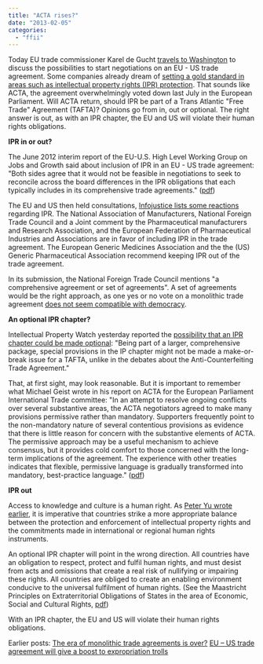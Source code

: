 ```yaml
---
title: "ACTA rises?"
date: "2013-02-05"
categories: 
  - "ffii"
---
```


Today EU trade commissioner Karel de Gucht [travels to Washington](http://www.europolitics.info/external-policies/de-gucht-aims-to-wrap-up-transatlantic-trade-talks-before-summit-art347575-46.html) to discuss the possibilities to start negotiations on an EU - US trade agreement. Some companies already dream of [setting a gold standard in areas such as intellectual property rights (IPR) protection](http://seenthis.net/messages/106809). That sounds like ACTA, the agreement overwhelmingly voted down last July in the European Parliament. Will ACTA return, should IPR be part of a Trans Atlantic "Free Trade" Agreement (TAFTA)? Opinions go from in, out or optional. The right answer is out, as with an IPR chapter, the EU and US will violate their human rights obligations.

**IPR in or out?**

The June 2012 interim report of the EU-U.S. High Level Working Group on Jobs and Growth said about inclusion of IPR in an EU - US trade agreement: "Both sides agree that it would not be feasible in negotiations to seek to reconcile across the board differences in the IPR obligations that each typically includes in its comprehensive trade agreements." ([pdf](http://trade.ec.europa.eu/doclib/html/149557.htm))

The EU and US then held consultations, [Infojustice lists some reactions](http://infojustice.org/archives/28254) regarding IPR. The National Association of Manufacturers, National Foreign Trade Council and a Joint comment by the Pharmaceutical manufacturers and Research Association, and the European Federation of Pharmaceutical Industries and Associations are in favor of including IPR in the trade agreement. The European Generic Medicines Association and the the (US) Generic Pharmaceutical Association recommend keeping IPR out of the trade agreement.

In its submission, the National Foreign Trade Council mentions "a comprehensive agreement or set of agreements". A set of agreements would be the right approach, as one yes or no vote on a monolithic trade agreement [does not seem compatible with democracy](http://acta.ffii.org/?p=1719).

**An optional IPR chapter?**

Intellectual Property Watch yesterday reported the [possibility that an IPR chapter could be made optional](http://www.ip-watch.org/2013/02/04/push-for-eu-us-fta-could-restart-discussions-about-iprs/): "Being part of a larger, comprehensive package, special provisions in the IP chapter might not be made a make-or-break issue for a TAFTA, unlike in the debates about the Anti-Counterfeiting Trade Agreement."

That, at first sight, may look reasonable. But it is important to remember what Michael Geist wrote in his report on ACTA for the European Parliament International Trade committee: "In an attempt to resolve ongoing conflicts over several substantive areas, the ACTA negotiators agreed to make many provisions permissive rather than mandatory. Supporters frequently point to the non-mandatory nature of several contentious provisions as evidence that there is little reason for concern with the substantive elements of ACTA. The permissive approach may be a useful mechanism to achieve consensus, but it provides cold comfort to those concerned with the long-term implications of the agreement. The experience with other treaties indicates that flexible, permissive language is gradually transformed into mandatory, best-practice language." ([pdf](http://www.europarl.europa.eu/committees/nl/studiesdownload.html?languageDocument=EN&file=73311))

**IPR out**

Access to knowledge and culture is a human right. As [Peter Yu wrote earlier](http://ssrn.com/abstract=1926102), it is imperative that countries strike a more appropriate balance between the protection and enforcement of intellectual property rights and the commitments made in international or regional human rights instruments.

An optional IPR chapter will point in the wrong direction. All countries have an obligation to respect, protect and fulfil human rights, and must desist from acts and omissions that create a real risk of nullifying or impairing these rights. All countries are obliged to create an enabling environment conducive to the universal fulfilment of human rights. (See the Maastricht Principles on Extraterritorial Obligations of States in the area of Economic, Social and Cultural Rights, [pdf](http://www.ciel.org/Publications/Maastricht_ETO_Principles_21Oct11.pdf))

With an IPR chapter, the EU and US will violate their human rights obligations.

Earlier posts: [The era of monolithic trade agreements is over?](http://acta.ffii.org/?p=1719) [EU – US trade agreement will give a boost to expropriation trolls](http://acta.ffii.org/?p=1721)
